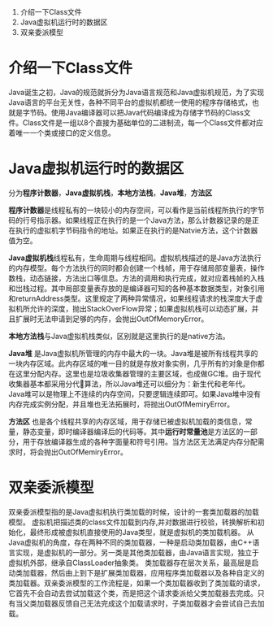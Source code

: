 1. 介绍一下Class文件
2. Java虚拟机运行时的数据区
3. 双亲委派模型

# 介绍一下Class文件

Java诞生之初，Java的规范就拆分为Java语言规范和Java虚拟机规范，为了实现Java语言的平台无关性，各种不同平台的虚拟机都统一使用的程序存储格式，也就是字节码。使用Java编译器可以把Java代码编译成为存储字节码的Class文件。Class文件是一组以8个直接为基础单位的二进制流，每一个Class文件都对应着唯一一个类或接口的定义信息。

# Java虚拟机运行时的数据区

分为**程序计数器**，**Java虚拟机栈**，**本地方法栈**，**Java堆**，**方法区**

**程序计数器**是线程私有的一块较小的内存空间，可以看作是当前线程所执行的字节码的行号指示器。如果线程正在执行的是一个Java方法，那么计数器记录的是正在执行的虚拟机字节码指令的地址。如果正在执行的是Natvie方法，这个计数器值为空。

**Java虚拟机栈**线程私有，生命周期与线程相同。虚拟机栈描述的是Java方法执行的内存模型。每个方法执行的同时都会创建一个栈帧，用于存储局部变量表，操作数栈，动态链接，方法出口等信息。方法的调用和执行完成，就对应着栈帧的入栈和岀栈过程。其中局部变量表存放的是编译器可知的各种基本数据类型，对象引用和returnAddress类型。这里规定了两种异常情况，如果线程请求的栈深度大于虚拟机所允许的深度，抛出StackOverFlow异常；如果虚拟机栈可以动态扩展，并且扩展时无法申请到足够的内存，会抛出OutOfMemoryError。

**本地方法栈**与Java虚拟机栈类似，区别就是这里执行的是native方法。

**Java堆** 是Java虚拟机所管理的内存中最大的一块。Java堆是被所有线程共享的一块内存区域。此内存区域的唯一目的就是存放对象实例，几乎所有的对象是你都在这里分配内存。这里也是垃圾收集器管理的主要区域，也成做GC堆。由于现代收集器基本都采用分代📱算法，所以Java堆还可以细分为：新生代和老年代。Java堆可以是物理上不连续的内存空间，只要逻辑连续即可。如果Java堆中没有内存完成实例分配，并且堆也无法拓展时，将抛出OutOfMemiryError。

**方法区** 也是各个线程共享的内存区域，用于存储已被虚拟机加载的类信息，常量，静态变量，即时编译器编译后的代码等。其中**运行时常量池**是方法区的一部分，用于存放编译器生成的各种字面量和符号引用。当方法区无法满足内存分配需求时，将会抛出OutOfMemiryError。

# 双亲委派模型

双亲委派模型指的是Java虚拟机执行类加载的时候，设计的一套类加载器的加载模型。
虚拟机把描述类的class文件加载到内存,并对数据进行校验，转换解析和初始化，最终形成被虚拟机直接使用的Java类型，就是虚拟机的类加载机器。
从Java虚拟机的角度，存在两种不同的类加载器，一种是启动类加载器，由C++语言实现，是虚拟机的一部分。另一类是其他类加载器，由Java语言实现，独立于虚拟机外部，继承自ClassLoader抽象类。
类加载器存在层次关系，最高层是启动类加载器，然后由上到下是扩展类加载器，应用程序类加载器以及各种自定义的类加载器。双亲委派模型的工作流程是，如果一个类加载器收到了类加载的请求，它首先不会自动去尝试加载这个类，而是把这个请求委派给父类加载器去完成。只有当父类加载器反馈自己无法完成这个加载请求时，子类加载器才会尝试自己去加载。